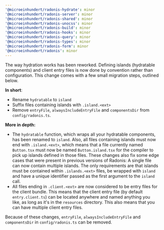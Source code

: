 ```yaml
---
'@microeinhundert/radonis-hydrate': minor
'@microeinhundert/radonis-server': minor
'@microeinhundert/radonis-shared': minor
'@microeinhundert/radonis-unocss': minor
'@microeinhundert/radonis-build': minor
'@microeinhundert/radonis-hooks': minor
'@microeinhundert/radonis-query': minor
'@microeinhundert/radonis-types': minor
'@microeinhundert/radonis-form': minor
'@microeinhundert/radonis': minor
---
```


The way hydration works has been reworked. Defining islands (hydratable components) and client entry files is now done by convention rather than configuration.
This change comes with a few small migration steps, outlined below.

**In short**:
- Rename `hydratable` to `island`
- Suffix files containing islands with `.island.<ext>`
- Remove `entryFile`, `alwaysIncludeEntryFile` and `componentsDir` from `config/radonis.ts`.

**More in depth:**
- The `hydratable` function, which wraps all your hydratable components, has been renamed to `island`. Also, all files containing islands must now end with `.island.<ext>`, which means that a file currently named `Button.tsx` must now be named `Button.island.tsx` for the compiler to pick up islands defined in those files. These changes also fix some edge cases that were present in previous versions of Radonis: A single file can now contain multiple islands. The only requirements are that islands must be contained within `.islands.<ext>` files, be wrapped with `island` and have a unique identifier passed as the first argument to the `island` call.
- All files ending in `.client.<ext>` are now considered to be entry files for the client bundle. This means that the client entry file (by default `entry.client.ts`) can be located anywhere and named anything you like, as long as it's in the `resources` directory. This also means that you can have multiple client entry files.

Because of these changes, `entryFile`, `alwaysIncludeEntryFile` and `componentsDir` in `config/radonis.ts` can be removed.

